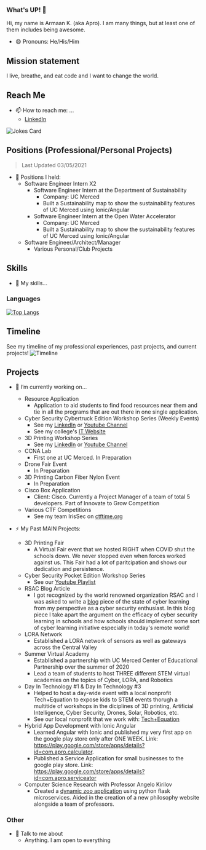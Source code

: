 ### What's UP! 👋
Hi, my name is Armaan K. (aka Apro). I am many things, but at least one of them includes being awesome.
- 😄 Pronouns: He/His/Him

## Mission statement
I live, breathe, and eat code and I want to change the world.

## Reach Me

- 📫 How to reach me: ...
  - [LinkedIn](https://www.linkedin.com/in/armaan-kapoor-a7ab24143/)


![Jokes Card](https://readme-jokes.vercel.app/api?bgColor=gray)

## Positions (Professional/Personal Projects)
> Last Updated 03/05/2021

- 👯 Positions I held:
  - Software Engineer Intern X2
    - Software Engineer Intern at the Department of Sustainability
      - Company: UC Merced
      - Built a Sustainability map to show the sustainability features of UC Merced using Ionic/Angular
    - Software Engineer Intern at the Open Water Accelerator
      - Company: UC Merced
      - Built a Sustainability map to show the sustainability features of UC Merced using Ionic/Angular
  - Software Engineer/Architect/Manager
    - Various Personal/Club Projects

## Skills
- 🌱 My skills...

### Languages
[![Top Langs](https://github-readme-stats.vercel.app/api/top-langs/?username=Apro123&layout=compact&langs_count=10)](https://github.com/Apro123)

## Timeline

See my timeline of my professional experiences, past projects, and current projects!
![Timeline]()

## Projects

- 🔭 I’m currently working on...
  - Resource Application
    - Application to aid students to find food resources near them and tie in all the programs that are out there in one single application.
  - Cyber Security Cybertruck Edition Workshop Series (Weekly Events)
    - See my [LinkedIn](https://www.linkedin.com/in/armaan-kapoor-a7ab24143/) or [Youtube Channel](https://bit.ly/QProjectYoutube)
    - See my college's [IT Website](https://it.ucmerced.edu/security-campaigns)
  - 3D Printing Workshop Series
    - See my [LinkedIn](https://www.linkedin.com/in/armaan-kapoor-a7ab24143/) or [Youtube Channel](https://bit.ly/QProjectYoutube)
  - CCNA Lab
    - First one at UC Merced. In Preparation
  - Drone Fair Event
    - In Preparation
  - 3D Printing Carbon Fiber Nylon Event
    - In Preparation
  - Cisco Box Application
    -  Client: Cisco. Currently a Project Manager of a team of total 5 developers. Part of Innovate to Grow Competition
  - Various CTF Competitions
    - See my team IrisSec on [ctftime.org](https://ctftime.org/team/127034)
 
- ⚡ My Past MAIN Projects:
  - 3D Printing Fair
    - A Virtual Fair event that we hosted RIGHT when COVID shut the schools down. We never stopped even when forces worked against us. This Fair had a lot of paritcipation and shows our dedication and persistence.
  - Cyber Security Pocket Edition Workshop Series
    - See our [Youtube Playlist](https://www.youtube.com/playlist?list=PLcuud_Z9euz7FqdK7ZisgLvvIZXP1kjD7)
  - RSAC Blog Article
    - I got recognized by the world renowned organization RSAC and I was asked to write a [blog](https://www.rsaconference.com/industry-topics/blog/cyber-learning-in-todays-world) piece of the state of cyber learning from my perspective as a cyber security enthusiast. In this blog piece I take apart the argument on the efficacy of cyber security learning in schools and how schools should implement some sort of cyber learning initiative especially in today's remote world!
  - LORA Network
    - Established a LORA network of sensors as well as gateways across the Central Valley
  - Summer Virtual Academy
    - Established a partnership with UC Merced Center of Educational Partnership over the summer of 2020
    - Lead a team of students to host THREE different STEM virtual academies on the topics of Cyber, LORA, and Robotics
  - Day In Technology #1 & Day In Technology #3
    - Helped to host a day-wide event with a local nonprofit Tech+Equation to expose kids to STEM events thorugh a multitide of workshops in the diciplines of 3D printing, Artificial Intelligence, Cyber Security, Drones, Solar, Robotics, etc.
    - See our local nonprofit that we work with: [Tech+Equation](https://techequation.org)
  - Hybrid App Development with Ionic Angular
    - Learned Angular with Ionic and published my very first app on the google play store only after ONE WEEK. Link: https://play.google.com/store/apps/details?id=com.apro.calculator.
    - Published a Service Application for small businesses to the google play store. Link: https://play.google.com/store/apps/details?id=com.apro.serviceator
  - Computer Science Research with Professor Angelo Kirilov
    - Created a [dynamic zoo application](https://github.com/kerrande/Zoo-Project) using python flask microservices. Aided in the creation of a new philosophy website alongside a team of professors.

### Other

- 💬 Talk to me about
  - Anything. I am open to everything

